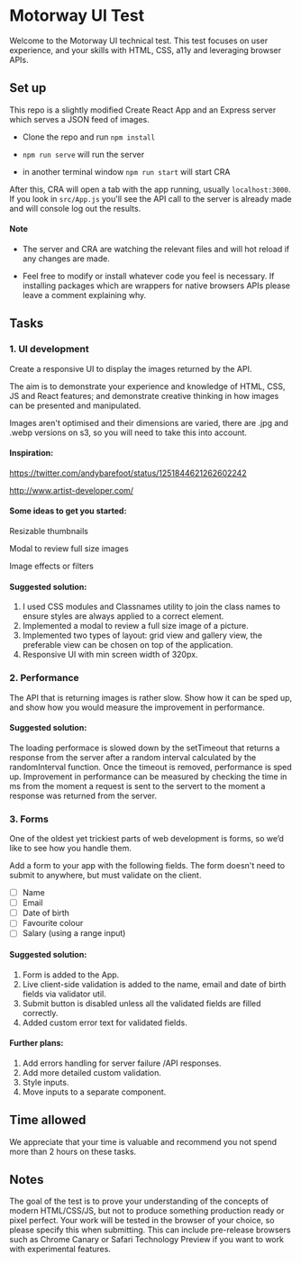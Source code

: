 # Motorway UI Test

Welcome to the Motorway UI technical test. This test focuses on user experience, and your skills with HTML, CSS, a11y and leveraging browser APIs.

## Set up

This repo is a slightly modified Create React App and an Express server which serves a JSON feed of images.

- Clone the repo and run `npm install`

- `npm run serve` will run the server

- in another terminal window `npm run start` will start CRA

After this, CRA will open a tab with the app running, usually `localhost:3000`. If you look in `src/App.js` you'll see the API call to the server is already made and will console log out the results.

#### Note

- The server and CRA are watching the relevant files and will hot reload if any changes are made.

- Feel free to modify or install whatever code you feel is necessary. If installing packages which are wrappers for native browsers APIs please leave a comment explaining why.

## Tasks

### 1. UI development

Create a responsive UI to display the images returned by the API.

The aim is to demonstrate your experience and knowledge of HTML, CSS, JS and React features; and demonstrate creative thinking in how images can be presented and manipulated.

Images aren't optimised and their dimensions are varied, there are .jpg and .webp versions on s3, so you will need to take this into account.

#### Inspiration:

https://twitter.com/andybarefoot/status/1251844621262602242

http://www.artist-developer.com/

#### Some ideas to get you started:

Resizable thumbnails

Modal to review full size images

Image effects or filters

#### Suggested solution:

1. I used CSS modules and Classnames utility to join the class names to ensure styles are always applied to a correct element.
2. Implemented a modal to review a full size image of a picture.
3. Implemented two types of layout: grid view and gallery view, the preferable view can be chosen on top of the application.
4. Responsive UI with min screen width of 320px.

### 2. Performance

The API that is returning images is rather slow. Show how it can be sped up, and show how you would measure the improvement in performance.

#### Suggested solution:

The loading performace is slowed down by the setTimeout that returns a response from the server after a random interval calculated by the randomInterval function.
Once the timeout is removed, performance is sped up.
Improvement in performance can be measured by checking the time in ms from the moment a request is sent to the servert to the moment a response was returned from the server.

### 3. Forms

One of the oldest yet trickiest parts of web development is forms, so we’d like to see how you handle them.

Add a form to your app with the following fields. The form doesn't need to submit to anywhere, but must validate on the client.

- [ ] Name
- [ ] Email
- [ ] Date of birth
- [ ] Favourite colour
- [ ] Salary (using a range input)

#### Suggested solution:

1. Form is added to the App.
2. Live client-side validation is added to the name, email and date of birth fields via validator util.
3. Submit button is disabled unless all the validated fields are filled correctly.
4. Added custom error text for validated fields.

#### Further plans:

1. Add errors handling for server failure /API responses.
2. Add more detailed custom validation.
3. Style inputs.
4. Move inputs to a separate component.

## Time allowed

We appreciate that your time is valuable and recommend you not spend more than 2 hours on these tasks.

## Notes

The goal of the test is to prove your understanding of the concepts of modern HTML/CSS/JS, but not to produce something production ready or pixel perfect.
Your work will be tested in the browser of your choice, so please specify this when submitting. This can include pre-release browsers such as Chrome Canary or Safari Technology Preview if you want to work with experimental features.
